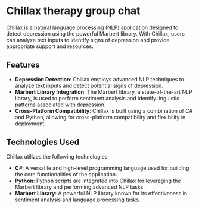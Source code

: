 # Chillax therapy group chat


Chillax is a natural language processing (NLP) application designed to detect depression using the powerful Marbert library. With Chillax, users can analyze text inputs to identify signs of depression and provide appropriate support and resources.

## Features

- **Depression Detection**: Chillax employs advanced NLP techniques to analyze text inputs and detect potential signs of depression.
- **Marbert Library Integration**: The Marbert library, a state-of-the-art NLP library, is used to perform sentiment analysis and identify linguistic patterns associated with depression.
- **Cross-Platform Compatibility**: Chillax is built using a combination of C# and Python, allowing for cross-platform compatibility and flexibility in deployment.

## Technologies Used

Chillax utilizes the following technologies:

- **C#**: A versatile and high-level programming language used for building the core functionalities of the application.
- **Python**: Python scripts are integrated into Chillax for leveraging the Marbert library and performing advanced NLP tasks.
- **Marbert Library**: A powerful NLP library known for its effectiveness in sentiment analysis and language processing tasks.
